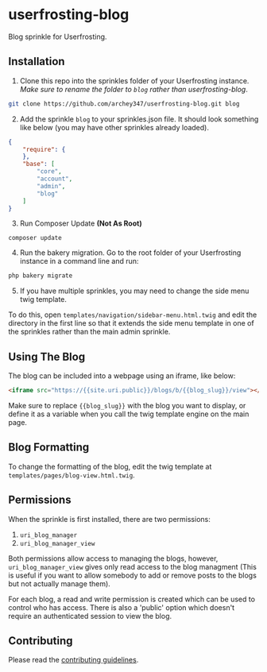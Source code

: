 # userfrosting-blog
Blog sprinkle for Userfrosting.

## Installation

1. Clone this repo into the sprinkles folder of your Userfrosting instance. *Make sure to rename the folder to `blog` rather than userfrosting-blog*.
```bash
git clone https://github.com/archey347/userfrosting-blog.git blog
```

2. Add the sprinkle `blog` to your sprinkles.json file. It should look something like below (you may have other sprinkles already loaded).
```json
{
	"require": {
	},
	"base": [
		"core",
		"account",
		"admin",
		"blog"
	]
}
```

3. Run Composer Update **(Not As Root)**

```
composer update
```

4. Run the bakery migration. Go to the root folder of your Userfrosting instance in a command line and run:
```bash
php bakery migrate
```
5. If you have multiple sprinkles, you may need to change the side menu twig template.

To do this, open `templates/navigation/sidebar-menu.html.twig` and edit the directory in the first line so that it extends the side menu template in one of the sprinkles rather than the main admin sprinkle.

## Using The Blog

The blog can be included into a webpage using an iframe, like below:

```html
<iframe src="https://{{site.uri.public}}/blogs/b/{{blog_slug}}/view"></iframe>
```

Make sure to replace `{{blog_slug}}` with the blog you want to display, or define it as a variable when you call the twig template engine on the main page.

## Blog Formatting

To change the formatting of the blog, edit the twig template at `templates/pages/blog-view.html.twig`.

## Permissions

When the sprinkle is first installed, there are two permissions:

1. `uri_blog_manager`
2. `uri_blog_manager_view`

Both permissions allow access to managing the blogs, however, `uri_blog_manager_view` gives only read access to the blog managment (This is useful if you want to allow somebody to add or remove posts to the blogs but not actually manage them).

For each blog, a read and write permission is created which can be used to control who has access. There is also a 'public' option which doesn't require an authenticated session to view the blog.

## Contributing

Please read the [contributing guidelines](CONTRIBUTING.md).
